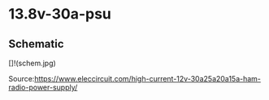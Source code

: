 # 13.8v-30a-psu

## Schematic 

[]!(schem.jpg)

Source:https://www.eleccircuit.com/high-current-12v-30a25a20a15a-ham-radio-power-supply/